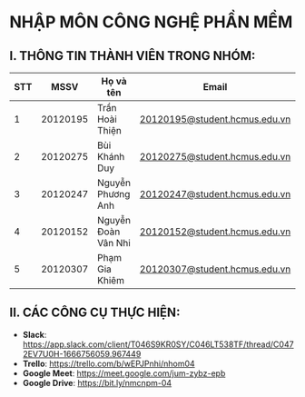 # NHẬP MÔN CÔNG NGHỆ PHẦN MỀM
## I. THÔNG TIN THÀNH VIÊN TRONG NHÓM:
|**STT**|**MSSV**|**Họ và tên**|**Email**|**Vai trò**|
|---|--------|------|-------|----------|
|1|20120195|Trần Hoài Thiện|20120195@student.hcmus.edu.vn|Project Manager - PM|
|2|20120275|Bùi Khánh Duy|20120275@student.hcmus.edu.vn|Developer - Dev|
|3|20120247|Nguyễn Phương Anh|20120247@student.hcmus.edu.vn|Designer - Des|
|4|20120152|Nguyễn Đoàn Vân Nhi|20120152@student.hcmus.edu.vn|Business Analysts - BA|
|5|20120307|Phạm Gia Khiêm|20120307@student.hcmus.edu.vn|Tester - Tester|
## II. CÁC CÔNG CỤ THỰC HIỆN:
- **Slack**: https://app.slack.com/client/T046S9KR0SY/C046LT538TF/thread/C0472EV7U0H-1666756059.967449
- **Trello**: https://trello.com/b/wEPJPnhi/nhom04
- **Google Meet**: https://meet.google.com/jum-zybz-epb
- **Google Drive**: https://bit.ly/nmcnpm-04

